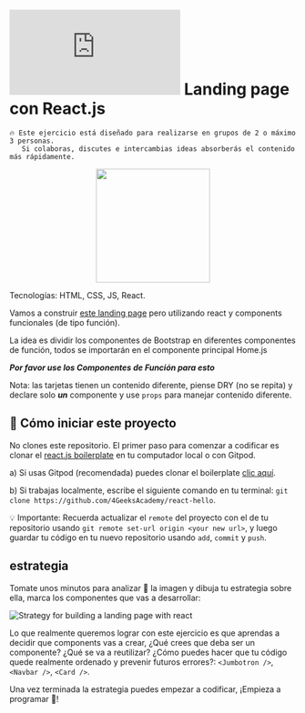 # ![alt text](https://assets.breatheco.de/apis/img/images.php?blob&random&cat=icon&tags=breathecode,32) Landing page con React.js

```
🔥 Este ejercicio está diseñado para realizarse en grupos de 2 o máximo 3 personas.
   Si colaboras, discutes e intercambias ideas absorberás el contenido más rápidamente.
```

<p align="center">
  <img height="200" src="https://github.com/breatheco-de/exercise-landing-page-with-react/blob/master/preview.gif?raw=true" />
</p>

Tecnologías: HTML, CSS, JS, React.

Vamos a construir [este landing page](https://blackrockdigital.github.io/startbootstrap-heroic-features/) pero utilizando react y components funcionales (de tipo función).

La idea es dividir los componentes de Bootstrap en diferentes componentes de función, todos se importarán en el componente principal Home.js

***Por favor use los Componentes de Función para esto***

Nota: las tarjetas tienen un contenido diferente, piense DRY (no se repita) y declare solo ***un*** componente y use ```props``` para manejar contenido diferente.


## 🌱  Cómo iniciar este proyecto

No clones este repositorio. El primer paso para comenzar a codificar es clonar el [react.js boilerplate](https://github.com/4GeeksAcademy/react-hello) en tu computador local o con Gitpod.

a) Si usas Gitpod (recomendada) puedes clonar el boilerplate [clic aquí](https://gitpod.io#https://github.com/4GeeksAcademy/react-hello).

b) Si trabajas localmente, escribe el siguiente comando en tu terminal: `git clone https://github.com/4GeeksAcademy/react-hello`.

💡 Importante: Recuerda actualizar el `remote` del proyecto con el de tu repositorio usando `git remote set-url origin <your new url>`, y luego guardar tu código en tu nuevo repositorio usando `add`, `commit` y `push`.


## estrategia

Tomate unos minutos para analizar 🤯 la imagen y dibuja tu estrategia sobre ella, marca los componentes que vas a desarrollar:

![Strategy for building a landing page with react](https://github.com/breatheco-de/exercise-landing-page-with-react/blob/master/strategy.gif?raw=true)

Lo que realmente queremos lograr con este ejercicio es que aprendas a decidir que components vas a crear, ¿Qué crees que deba ser un componente? ¿Qué se va a reutilizar? ¿Cómo puedes hacer que tu código quede realmente ordenado y prevenir futuros errores?: `<Jumbotron />`, `<Navbar />`, `<Card />`.

Una vez terminada la estrategia puedes empezar a codificar, 
¡Empieza a programar 🎊!

